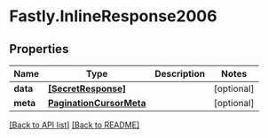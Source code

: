 # Fastly.InlineResponse2006

## Properties

Name | Type | Description | Notes
------------ | ------------- | ------------- | -------------
**data** | [**[SecretResponse]**](SecretResponse.md) |  | [optional] 
**meta** | [**PaginationCursorMeta**](PaginationCursorMeta.md) |  | [optional] 


[[Back to API list]](../../README.md#endpoints) [[Back to README]](../../README.md)
